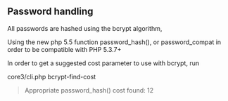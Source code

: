 ## Password handling

All passwords are hashed using the bcrypt algorithm,

Using the new php 5.5 function password_hash(),
or password_compat in order to be compatible with PHP 5.3.7+

In order to get a suggested cost parameter to use with bcrypt, run

  core3/cli.php bcrypt-find-cost

  > Appropriate password_hash() cost found: 12
